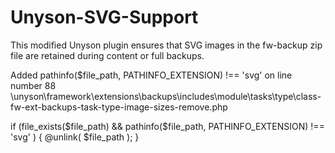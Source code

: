 # Unyson-SVG-Support
This modified Unyson plugin ensures that SVG images in the fw-backup zip file are retained during content or full backups.

Added pathinfo($file_path, PATHINFO_EXTENSION) !== 'svg' on line number 88 
\unyson\framework\extensions\backups\includes\module\tasks\type\class-fw-ext-backups-task-type-image-sizes-remove.php

if (file_exists($file_path) && pathinfo($file_path, PATHINFO_EXTENSION) !== 'svg' ) {
  @unlink( $file_path );
}
